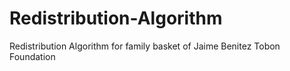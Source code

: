 # Redistribution-Algorithm
Redistribution Algorithm for family basket of Jaime Benitez Tobon Foundation
